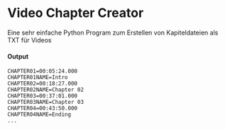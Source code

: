 # Video Chapter Creator
Eine sehr einfache Python Program zum Erstellen von Kapiteldateien als TXT für Videos

#### Output

```
CHAPTER01=00:05:24.000
CHAPTER01NAME=Intro
CHAPTER02=00:18:27.000
CHAPTER02NAME=Chapter 02
CHAPTER03=00:37:01.000
CHAPTER03NAME=Chapter 03
CHAPTER04=00:43:50.000
CHAPTER04NAME=Ending
...
```